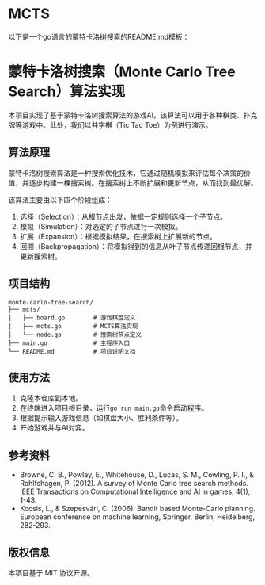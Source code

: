 # MCTS
以下是一个go语言的蒙特卡洛树搜索的README.md模板：

# 蒙特卡洛树搜索（Monte Carlo Tree Search）算法实现

本项目实现了基于蒙特卡洛树搜索算法的游戏AI。该算法可以用于各种棋类、扑克牌等游戏中。此处，我们以井字棋（Tic Tac Toe）为例进行演示。

## 算法原理

蒙特卡洛树搜索算法是一种搜索优化技术，它通过随机模拟来评估每个决策的价值，并逐步构建一棵搜索树。在搜索树上不断扩展和更新节点，从而找到最优解。

该算法主要由以下四个阶段组成：

1. 选择（Selection）：从根节点出发，依据一定规则选择一个子节点。
2. 模拟（Simulation）：对选定的子节点进行一次模拟。
3. 扩展（Expansion）：根据模拟结果，在搜索树上扩展新的节点。
4. 回溯（Backpropagation）：将模拟得到的信息从叶子节点传递回根节点，并更新搜索树。

## 项目结构

```
monte-carlo-tree-search/
├── mcts/
│   ├── board.go        # 游戏棋盘定义
│   ├── mcts.go         # MCTS算法实现
│   └── node.go         # 搜索树节点定义
├── main.go             # 主程序入口
└── README.md           # 项目说明文档
```

## 使用方法

1. 克隆本仓库到本地。
2. 在终端进入项目根目录，运行`go run main.go`命令启动程序。
3. 根据提示输入游戏信息（如棋盘大小、胜利条件等）。
4. 开始游戏并与AI对弈。

## 参考资料

- Browne, C. B., Powley, E., Whitehouse, D., Lucas, S. M., Cowling, P. I., & Rohlfshagen, P. (2012). A survey of Monte Carlo tree search methods. IEEE Transactions on Computational Intelligence and AI in games, 4(1), 1-43.
- Kocsis, L., & Szepesvári, C. (2006). Bandit based Monte-Carlo planning. European conference on machine learning, Springer, Berlin, Heidelberg, 282-293.

## 版权信息

本项目基于 MIT 协议开源。
